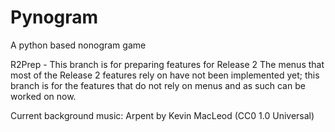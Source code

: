 # Pynogram
A python based nonogram game

R2Prep - This branch is for preparing features for Release 2
The menus that most of the Release 2 features rely on have not been implemented
yet; this branch is for the features that do not rely on menus and as such can
be worked on now.

Current background music: Arpent by Kevin MacLeod (CC0 1.0 Universal)